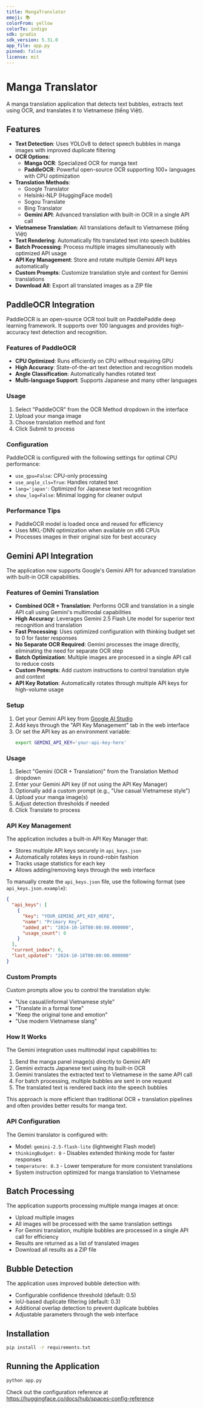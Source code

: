 ```yaml
---
title: MangaTranslator
emoji: 📚
colorFrom: yellow
colorTo: indigo
sdk: gradio
sdk_version: 5.31.0
app_file: app.py
pinned: false
license: mit
---
```


# Manga Translator

A manga translation application that detects text bubbles, extracts text using OCR, and translates it to Vietnamese (tiếng Việt).

## Features

- **Text Detection**: Uses YOLOv8 to detect speech bubbles in manga images with improved duplicate filtering
- **OCR Options**: 
  - **Manga OCR**: Specialized OCR for manga text
  - **PaddleOCR**: Powerful open-source OCR supporting 100+ languages with CPU optimization
- **Translation Methods**: 
  - Google Translator
  - Helsinki-NLP (HuggingFace model)
  - Sogou Translate
  - Bing Translator
  - **Gemini API**: Advanced translation with built-in OCR in a single API call
- **Vietnamese Translation**: All translations default to Vietnamese (tiếng Việt)
- **Text Rendering**: Automatically fits translated text into speech bubbles
- **Batch Processing**: Process multiple images simultaneously with optimized API usage
- **API Key Management**: Store and rotate multiple Gemini API keys automatically
- **Custom Prompts**: Customize translation style and context for Gemini translations
- **Download All**: Export all translated images as a ZIP file

## PaddleOCR Integration

PaddleOCR is an open-source OCR tool built on PaddlePaddle deep learning framework. It supports over 100 languages and provides high-accuracy text detection and recognition.

### Features of PaddleOCR

- **CPU Optimized**: Runs efficiently on CPU without requiring GPU
- **High Accuracy**: State-of-the-art text detection and recognition models
- **Angle Classification**: Automatically handles rotated text
- **Multi-language Support**: Supports Japanese and many other languages

### Usage

1. Select "PaddleOCR" from the OCR Method dropdown in the interface
2. Upload your manga image
3. Choose translation method and font
4. Click Submit to process

### Configuration

PaddleOCR is configured with the following settings for optimal CPU performance:

- `use_gpu=False`: CPU-only processing
- `use_angle_cls=True`: Handles rotated text
- `lang='japan'`: Optimized for Japanese text recognition
- `show_log=False`: Minimal logging for cleaner output

### Performance Tips

- PaddleOCR model is loaded once and reused for efficiency
- Uses MKL-DNN optimization when available on x86 CPUs
- Processes images in their original size for best accuracy

## Gemini API Integration

The application now supports Google's Gemini API for advanced translation with built-in OCR capabilities.

### Features of Gemini Translation

- **Combined OCR + Translation**: Performs OCR and translation in a single API call using Gemini's multimodal capabilities
- **High Accuracy**: Leverages Gemini 2.5 Flash Lite model for superior text recognition and translation
- **Fast Processing**: Uses optimized configuration with thinking budget set to 0 for faster responses
- **No Separate OCR Required**: Gemini processes the image directly, eliminating the need for separate OCR step
- **Batch Optimization**: Multiple images are processed in a single API call to reduce costs
- **Custom Prompts**: Add custom instructions to control translation style and context
- **API Key Rotation**: Automatically rotates through multiple API keys for high-volume usage

### Setup

1. Get your Gemini API key from [Google AI Studio](https://makersuite.google.com/app/apikey)
2. Add keys through the "API Key Management" tab in the web interface
3. Or set the API key as an environment variable:
   ```bash
   export GEMINI_API_KEY='your-api-key-here'
   ```

### Usage

1. Select "Gemini (OCR + Translation)" from the Translation Method dropdown
2. Enter your Gemini API key (if not using the API Key Manager)
3. Optionally add a custom prompt (e.g., "Use casual Vietnamese style")
4. Upload your manga image(s)
5. Adjust detection thresholds if needed
6. Click Translate to process

### API Key Management

The application includes a built-in API Key Manager that:
- Stores multiple API keys securely in `api_keys.json`
- Automatically rotates keys in round-robin fashion
- Tracks usage statistics for each key
- Allows adding/removing keys through the web interface

To manually create the `api_keys.json` file, use the following format (see `api_keys.json.example`):
```json
{
  "api_keys": [
    {
      "key": "YOUR_GEMINI_API_KEY_HERE",
      "name": "Primary Key",
      "added_at": "2024-10-18T00:00:00.000000",
      "usage_count": 0
    }
  ],
  "current_index": 0,
  "last_updated": "2024-10-18T00:00:00.000000"
}
```

### Custom Prompts

Custom prompts allow you to control the translation style:
- "Use casual/informal Vietnamese style"
- "Translate in a formal tone"
- "Keep the original tone and emotion"
- "Use modern Vietnamese slang"

### How It Works

The Gemini integration uses multimodal input capabilities to:
1. Send the manga panel image(s) directly to Gemini API
2. Gemini extracts Japanese text using its built-in OCR
3. Gemini translates the extracted text to Vietnamese in the same API call
4. For batch processing, multiple bubbles are sent in one request
5. The translated text is rendered back into the speech bubbles

This approach is more efficient than traditional OCR + translation pipelines and often provides better results for manga text.

### API Configuration

The Gemini translator is configured with:
- Model: `gemini-2.5-flash-lite` (lightweight Flash model)
- `thinkingBudget: 0` - Disables extended thinking mode for faster responses
- `temperature: 0.3` - Lower temperature for more consistent translations
- System instruction optimized for manga translation to Vietnamese

## Batch Processing

The application supports processing multiple manga images at once:
- Upload multiple images
- All images will be processed with the same translation settings
- For Gemini translation, multiple bubbles are processed in a single API call for efficiency
- Results are returned as a list of translated images
- Download all results as a ZIP file

## Bubble Detection

The application uses improved bubble detection with:
- Configurable confidence threshold (default: 0.5)
- IoU-based duplicate filtering (default: 0.3)
- Additional overlap detection to prevent duplicate bubbles
- Adjustable parameters through the web interface

## Installation

```bash
pip install -r requirements.txt
```

## Running the Application

```bash
python app.py
```

Check out the configuration reference at https://huggingface.co/docs/hub/spaces-config-reference